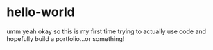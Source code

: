 # hello-world

umm yeah okay so this is my first time trying to actually use code and hopefully build a portfolio...or something!
